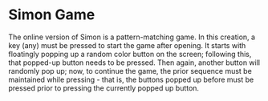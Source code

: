 # Simon Game

The online version of Simon is a pattern-matching game. In this creation, a key (any) must be pressed to start the game after opening. It starts with floatingly popping up a random color button on the screen; following this, that popped-up button needs to be pressed. Then again, another button will randomly pop up; now, to continue the game, the prior sequence must be maintained while pressing - that is, the buttons popped up before must be pressed prior to pressing the currently popped up button.
